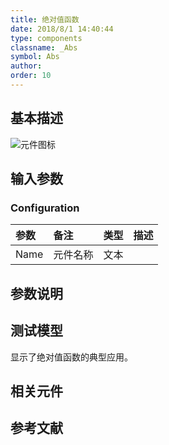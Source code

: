 ```yaml
---
title: 绝对值函数
date: 2018/8/1 14:40:44
type: components
classname: _Abs
symbol: Abs
author: 
order: 10
---
```

## <span id="comp_desc">基本描述</span>
![元件图标]()

## <span id="comp_params">输入参数</span>
### <span id="comp_params_group_Configuration">Configuration</span>
| 参数 | 备注 | 类型 | 描述 |
| :--- | :--- | :--: | :--- |
| <span id="comp_params_param_Name">Name</span> | 元件名称 | 文本 |  |

[Name]: #comp_params_param_Name "Name"


## <span id="comp_remarks">参数说明</span>


## <span id="comp_example">测试模型</span>
[<test name>](<test link>)显示了绝对值函数的典型应用。

## <span id="comp_seealso">相关元件</span>

## <span id="comp_ref">参考文献</span>



